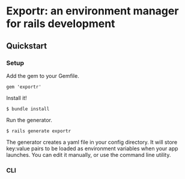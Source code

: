 # Exportr: an environment manager for rails development

## Quickstart

### Setup

Add the gem to your Gemfile.

    gem 'exportr'

Install it!

    $ bundle install
    
Run the generator.

    $ rails generate exportr
    

The generator creates a yaml file in your config directory. It will store key:value pairs to be loaded as environment variables when your app launches. You can edit it manually, or use the command line utility.

### CLI